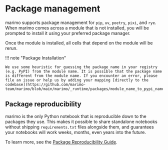 # Package management

marimo supports package management for `pip`, `uv`, `poetry`, `pixi`, and
`rye`. When marimo comes across a module that is not installed, you will be
prompted to install it using your preferred package manager.

Once the module is installed, all cells that depend on the module will be rerun.

!!! note "Package Installation"

    We use some heuristic for guessing the package name in your registry (e.g. PyPI) from the module name. It is possible that the package name is different from the module name. If you encounter an error, please file an issue or help us by adding your mapping [directly to the codebase](https://github.com/marimo-team/marimo/blob/main/marimo/_runtime/packages/module_name_to_pypi_name.py).

## Package reproducibility

marimo is the only Python notebook that is reproducible down to the packages
they use. This makes it possible to share standalone notebooks without shipping
`requirements.txt` files alongside them, and guarantees your notebooks will
work weeks, months, even years into the future.

To learn more, see the [Package Reproducibility Guide](../package_reproducibility.md).

